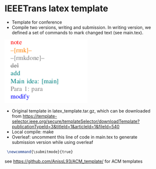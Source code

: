
# IEEETrans latex template


- Template for conference
- Compile two versions, writing and submission. In writing version, we defined a set of commands to mark changed text (see main.tex). 

![commands](cmd.png)


- Original template in latex_template.tar.gz, which can be downloaded from https://template-selector.ieee.org/secure/templateSelector/downloadTemplate?publicationTypeId=3&titleId=1&articleId=1&fileId=540
- Local compile: make
- Overleaf: uncomment this line of code in main.tex to generate submission version while using overleaf

``` tex
 \newcommand{\submitmode}{true}
```

see https://github.com/AnissL93/ACM_template/ for ACM templates



